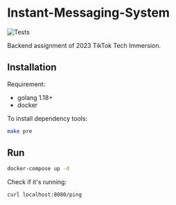 # Instant-Messaging-System

![Tests](https://https://github.com/LeeXuanHua/Instant-Messaging-Backend/actions/workflows/test.yml/badge.svg)

Backend assignment of 2023 TikTok Tech Immersion.

## Installation

Requirement:

- golang 1.18+
- docker

To install dependency tools:

```bash
make pre
```

## Run

```bash
docker-compose up -d
```

Check if it's running:

```bash
curl localhost:8080/ping
```